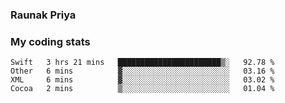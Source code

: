 ### Raunak Priya

### My coding stats

<!--START_SECTION:waka-->
```text
Swift   3 hrs 21 mins   ███████████████████████▒░   92.78 % 
Other   6 mins          ▓░░░░░░░░░░░░░░░░░░░░░░░░   03.16 % 
XML     6 mins          ▓░░░░░░░░░░░░░░░░░░░░░░░░   03.02 % 
Cocoa   2 mins          ▒░░░░░░░░░░░░░░░░░░░░░░░░   01.04 % 
```
<!--END_SECTION:waka-->
